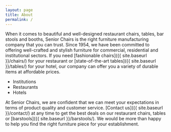 ```yaml
---
layout: page
title: About
permalink: /
---
```

When it comes to beautiful and well-designed restaurant chairs, tables, bar stools and booths, Senior Chairs is the right furniture manufacturing company that you can trust. Since 1954, we have been committed to offering well-crafted and stylish furniture for commercial, residential and institutional sectors. If you need [fashionable chairs]({{ site.baseurl }}/chairs/) for your restaurant or [state-of-the-art tables]({{ site.baseurl }}/tables/) for your hotel, our company can offer you a variety of durable items at affordable prices.

- Institutions
- Restaurants
- Hotels

At Senior Chairs, we are confident that we can meet your expectations in terms of product quality and customer service. [Contact us]({{ site.baseurl }}/contact/) at any time to get the best deals on our restaurant chairs, tables or [barstools]({{ site.baseurl }}/barstools/). We would be more than happy to help you find the right furniture piece for your establishment.
